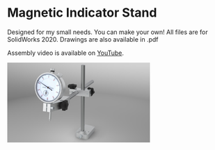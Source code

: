 # Magnetic Indicator Stand

Designed for my small needs. You can make your own! All files are for SolidWorks 2020. Drawings are also available in .pdf

Assembly video is available on [YouTube](https://youtu.be/R4zijvSld24).  

<img src="https://github.com/veresvr/MagneticIndicatorStand/blob/main/Render/MagneticIndicator.0.jpg" width="65%"></img>
